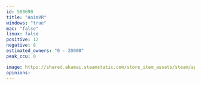 ```yaml
---
id: 508690
title: "AnimVR"
windows: "true"
mac: "false"
linux: false
positive: 12
negative: 8
estimated_owners: "0 - 20000"
peak_ccu: 0

image: https://shared.akamai.steamstatic.com/store_item_assets/steam/apps/508690/header.jpg?t=1585649745
opinions:
---
```


